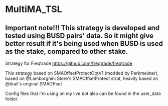 # MultiMA_TSL

## Important note!!! This strategy is developed and tested using BUSD pairs' data. So it might give better result if it's being used when BUSD is used as the stake, compared to other stake.

Strategy for Freqtrade https://github.com/freqtrade/freqtrade

This strategy based on SMAOffsetProtectOptV1 (modded by Perkmeister), based on @Lamborghini Store's SMAOffsetProtect strat, heavily based on @tirail's original SMAOffset

Config files that I'm using on my live bot also can be found in the user_data folder.
